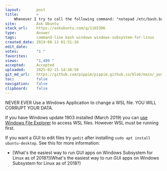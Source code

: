 ```yaml
---
layout:       post
title:        >
    Whenever I try to call the following command: "notepad /etc/bash.bashrc" from Windows WSL I get an error
site:         Ask Ubuntu
stack_url:    https://askubuntu.com/q/1165306
type:         Answer
tags:         command-line bash windows windows-subsystem-for-linux
created_date: 2019-08-13 01:51:16
edit_date:    
votes:        "1 "
favorites:    
views:        "1,489 "
accepted:     Accepted
uploaded:     2025-02-15 14:36:50
git_md_url:   https://github.com/pippim/pippim.github.io/blob/main/_posts/2019/2019-08-13-Whenever-I-try-to-call-the-following-command_-_notepad-_etc_bash.bashrc_-from-Windows-WSL-I-get-an-error.md
toc:          false
navigation:   false
clipboard:    false
---
```


NEVER EVER Use a Windows Application to change a WSL file. YOU WILL CORRUPT YOUR DATA.

If you have Windows update 1903 installed (March 2019) you can [use Windows File Explorer][1] to access WSL files. However WSL must be running first.

If you want a GUI to edit files try `gedit` after installing `sudo apt install ubuntu-desktop`. See this for more information:

- [What&#39;s the easiest way to run GUI apps on Windows Subsystem for Linux as of 2018?](What&#39;s the easiest way to run GUI apps on Windows Subsystem for Linux as of 2018?)


  [1]: https://www.omgubuntu.co.uk/2019/02/access-linux-files-from-windows-explorer-wsl
